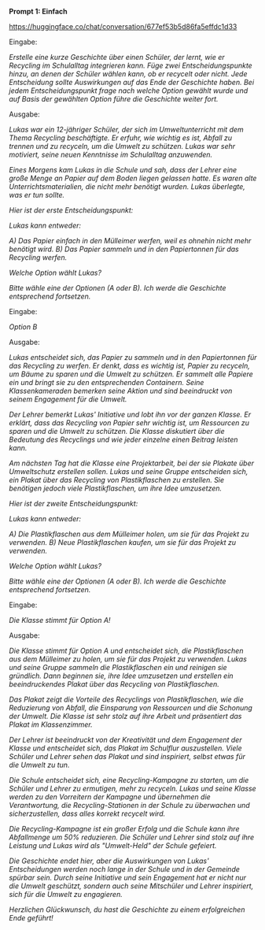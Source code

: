 **Prompt 1: Einfach**

https://huggingface.co/chat/conversation/677ef53b5d86fa5effdc1d33

Eingabe:

*Erstelle eine kurze Geschichte über einen Schüler, der lernt, wie er Recycling im Schulalltag integrieren kann. Füge zwei Entscheidungspunkte hinzu, an denen der Schüler wählen kann, ob er recycelt oder nicht. Jede Entscheidung sollte Auswirkungen auf das Ende der Geschichte haben. Bei jedem Entscheidungspunkt frage nach welche Option gewählt wurde und auf Basis der gewählten Option führe die Geschichte weiter fort.*

Ausgabe:

*Lukas war ein 12-jähriger Schüler, der sich im Umweltunterricht mit dem Thema Recycling beschäftigte. Er erfuhr, wie wichtig es ist, Abfall zu trennen und zu recyceln, um die Umwelt zu schützen. Lukas war sehr motiviert, seine neuen Kenntnisse im Schulalltag anzuwenden.*

*Eines Morgens kam Lukas in die Schule und sah, dass der Lehrer eine große Menge an Papier auf dem Boden liegen gelassen hatte. Es waren alte Unterrichtsmaterialien, die nicht mehr benötigt wurden. Lukas überlegte, was er tun sollte.*

*Hier ist der erste Entscheidungspunkt:*

*Lukas kann entweder:*

*A) Das Papier einfach in den Mülleimer werfen, weil es ohnehin nicht mehr benötigt wird. B) Das Papier sammeln und in den Papiertonnen für das Recycling werfen.*

*Welche Option wählt Lukas?*

*Bitte wähle eine der Optionen (A oder B). Ich werde die Geschichte entsprechend fortsetzen.*

Eingabe:

*Option B*

Ausgabe:

*Lukas entscheidet sich, das Papier zu sammeln und in den Papiertonnen für das Recycling zu werfen. Er denkt, dass es wichtig ist, Papier zu recyceln, um Bäume zu sparen und die Umwelt zu schützen. Er sammelt alle Papiere ein und bringt sie zu den entsprechenden Containern. Seine Klassenkameraden bemerken seine Aktion und sind beeindruckt von seinem Engagement für die Umwelt.*

*Der Lehrer bemerkt Lukas' Initiative und lobt ihn vor der ganzen Klasse. Er erklärt, dass das Recycling von Papier sehr wichtig ist, um Ressourcen zu sparen und die Umwelt zu schützen. Die Klasse diskutiert über die Bedeutung des Recyclings und wie jeder einzelne einen Beitrag leisten kann.*

*Am nächsten Tag hat die Klasse eine Projektarbeit, bei der sie Plakate über Umweltschutz erstellen sollen. Lukas und seine Gruppe entscheiden sich, ein Plakat über das Recycling von Plastikflaschen zu erstellen. Sie benötigen jedoch viele Plastikflaschen, um ihre Idee umzusetzen.*

*Hier ist der zweite Entscheidungspunkt:*

*Lukas kann entweder:*

*A) Die Plastikflaschen aus dem Mülleimer holen, um sie für das Projekt zu verwenden. B) Neue Plastikflaschen kaufen, um sie für das Projekt zu verwenden.*

*Welche Option wählt Lukas?*

*Bitte wähle eine der Optionen (A oder B). Ich werde die Geschichte entsprechend fortsetzen.*

Eingabe:

*Die Klasse stimmt für Option A!*

Ausgabe:

*Die Klasse stimmt für Option A und entscheidet sich, die Plastikflaschen aus dem Mülleimer zu holen, um sie für das Projekt zu verwenden. Lukas und seine Gruppe sammeln die Plastikflaschen ein und reinigen sie gründlich. Dann beginnen sie, ihre Idee umzusetzen und erstellen ein beeindruckendes Plakat über das Recycling von Plastikflaschen.*

*Das Plakat zeigt die Vorteile des Recyclings von Plastikflaschen, wie die Reduzierung von Abfall, die Einsparung von Ressourcen und die Schonung der Umwelt. Die Klasse ist sehr stolz auf ihre Arbeit und präsentiert das Plakat im Klassenzimmer.*

*Der Lehrer ist beeindruckt von der Kreativität und dem Engagement der Klasse und entscheidet sich, das Plakat im Schulflur auszustellen. Viele Schüler und Lehrer sehen das Plakat und sind inspiriert, selbst etwas für die Umwelt zu tun.*

*Die Schule entscheidet sich, eine Recycling-Kampagne zu starten, um die Schüler und Lehrer zu ermutigen, mehr zu recyceln. Lukas und seine Klasse werden zu den Vorreitern der Kampagne und übernehmen die Verantwortung, die Recycling-Stationen in der Schule zu überwachen und sicherzustellen, dass alles korrekt recycelt wird.*

*Die Recycling-Kampagne ist ein großer Erfolg und die Schule kann ihre Abfallmenge um 50% reduzieren. Die Schüler und Lehrer sind stolz auf ihre Leistung und Lukas wird als "Umwelt-Held" der Schule gefeiert.*

*Die Geschichte endet hier, aber die Auswirkungen von Lukas' Entscheidungen werden noch lange in der Schule und in der Gemeinde spürbar sein. Durch seine Initiative und sein Engagement hat er nicht nur die Umwelt geschützt, sondern auch seine Mitschüler und Lehrer inspiriert, sich für die Umwelt zu engagieren.*

*Herzlichen Glückwunsch, du hast die Geschichte zu einem erfolgreichen Ende geführt!*